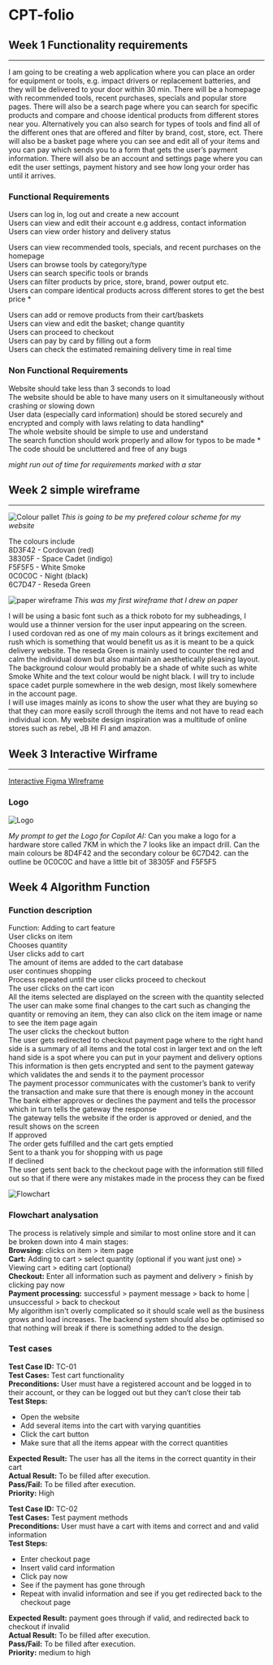 # CPT-folio
## Week 1 Functionality requirements
---
I am going to be creating a web application where you can place an order for equipment or tools, e.g. impact drivers or replacement batteries, and they will be delivered to your door within 30 min. There will be a homepage with recommended tools, recent purchases, specials and popular store pages. There will also be a search page where you can search for specific products and compare and choose identical products from different stores near you. Alternatively you can also search for types of tools and find all of the different ones that are offered and filter by brand, cost, store, ect. There will also be a basket page where you can see and edit all of your items and you can pay which sends you to a form that gets the user’s payment information. There will also be an account and settings page where you can edit the user settings, payment history and see how long your order has until it arrives. 

### Functional Requirements

Users can log in, log out and create a new account<br>
Users can view and edit their account e.g address, contact information<br>
Users can view order history and delivery status

Users can view recommended tools, specials, and recent purchases on the homepage<br>
Users can browse tools by category/type<br>
Users can search specific tools or brands<br>
Users can filter products by price, store, brand, power output etc.<br>
Users can compare identical products across different stores to get the best price *

Users can add or remove products from their cart/baskets<br>
Users can view and edit the basket; change quantity <br>
Users can proceed to checkout<br>
Users can pay by card by filling out a form<br>
Users can check the estimated remaining delivery time in real time

### Non Functional Requirements

Website should take less than 3 seconds to load<br>
The website should be able to have many users on it simultaneously without crashing or slowing down<br>
User data (especially card information) should be stored securely and encrypted and comply with laws relating to data handling*<br>
The whole website should be simple to use and understand<br>
The search function should work properly and allow for typos to be made *<br>
The code should be uncluttered and free of any bugs

*might run out of time for requirements marked with a star*

## Week 2 simple wireframe
---
![Colour pallet](images/palet.png)
*This is going to be my prefered colour scheme for my website*

The colours include<br>
8D3F42 - Cordovan (red)<br>
38305F - Space Cadet (indigo)<br>
F5F5F5 - White Smoke<br>
0C0C0C - Night (black)<br>
6C7D47 - Reseda Green

![paper wireframe](images/Wireframe.png)
*This was my first wireframe that I drew on paper*

I will be using a basic font such as a thick roboto for my subheadings, I would use a  thinner version for the user input appearing on the screen.<br>
I used cordovan red as one of my main colours as it brings excitement and rush which is something that would benefit us as it is meant to be a quick delivery website. The  reseda Green is mainly used to counter the red and calm the individual down but also maintain an aesthetically pleasing layout. The background colour would probably be a shade of white such as white Smoke White and the text colour would be night black. I will try to include space cadet purple somewhere in the web design, most likely somewhere in the account page. <br>
I will use images mainly as icons to show the user what they are buying so that they can more easily scroll through the items and not have to read each individual icon. My website design inspiration was a multitude of online stores such as rebel, JB HI FI and amazon. 

## Week 3 Interactive Wirframe
---
[Interactive Figma WIreframe](https://www.figma.com/proto/OnFVapV77fbgHP9KciOt3H/Wireframe-7KM?node-id=0-1&t=n5xVGcwnucpyeyWG-1)

### Logo
![Logo](images/Logo.png)

*My prompt to get the Logo for Copilot AI:*
Can you make a logo for a  hardware store called 7KM in which the 7 looks like an impact drill. Can the main colours be 8D4F42 and the secondary colour be 6C7D42. can the outline be 0C0C0C and have a little bit of 38305F and F5F5F5

## Week 4 Algorithm Function

### Function description

Function: Adding to cart feature<br>
User clicks on item<br>
Chooses quantity<br>
User clicks add to cart<br>
The amount of items are added to the cart database<br>
user continues shopping<br>
Process repeated until the user clicks proceed to checkout<br>
The user clicks on the cart icon<br>
All the items selected are displayed on the screen with the quantity selected<br>
The user can make some final changes to the cart such as changing the quantity or removing an item, they can also click on the item image or name to see the item page again<br>
The user clicks the checkout button<br>
The user gets redirected to checkout payment page where to the right hand side is a summary of all items and the total cost in larger text and on the left hand side is a spot where you can put in your payment and delivery options<br>
This information is then gets encrypted and sent to the payment gateway which validates the and sends it to the payment processor<br>
The payment processor communicates with the customer’s bank to verify the transaction and make sure that there is enough money in the account<br>
The bank either approves or declines the payment and tells the processor which in turn tells the gateway the response<br>
The gateway tells the website if the order is approved or denied, and the result shows on the screen<br>
If approved<br>
The order gets fulfilled and the cart gets emptied<br>
Sent to a thank you for shopping with us page<br>
If declined<br>
The user gets sent back to the checkout page with the information still filled out so that if there were any mistakes made in the process they can be fixed<br>

![Flowchart](images/algorithm_flowchart.png)

### Flowchart analysation

The process is relatively simple and similar to most online store and it can be broken down into 4 main stages:<br>
**Browsing:** clicks on item > item page<br>
**Cart:** Adding to cart > select quantity (optional if you want just one) > Viewing cart > editing cart (optional)<br>
**Checkout:** Enter all information such as payment and delivery > finish by clicking pay now<br>
**Payment processing:** successful > payment message > back to home | unsuccessful > back to checkout<br>
My algorithm isn't overly complicated so it should scale well as the business grows and load increases. The backend system should also be optimised so that nothing will break if there is something added to the design.

### Test cases

**Test Case ID:** TC-01<br>
**Test Cases:** Test cart functionality<br>
**Preconditions:** User must have a registered account and be logged in to their account, or they can be logged out but they can’t close their tab<br>
**Test Steps:**<br>
- Open the website<br>
- Add several items into the cart with varying quantities<br>
- Click the cart button<br>
- Make sure that all the items appear with the correct quantities<br>

**Expected Result:** The user has all the items in the correct quantity in their cart<br>
**Actual Result:** To be filled after execution.<br>
**Pass/Fail:** To be filled after execution.<br>
**Priority:** High

**Test Case ID:** TC-02<br>
**Test Cases:** Test payment methods<br>
**Preconditions:** User must have a cart with items and correct and and valid information<br>
**Test Steps:**<br>
- Enter checkout page<br>
- Insert valid card information<br>
- Click pay now<br>
- See if the payment has gone through<br>
- Repeat with invalid information and see if you get redirected back to the checkout page<br>

**Expected Result:** payment goes through if valid, and redirected back to checkout if invalid<br>
**Actual Result:** To be filled after execution.<br>
**Pass/Fail:** To be filled after execution.<br>
**Priority:** medium to high
